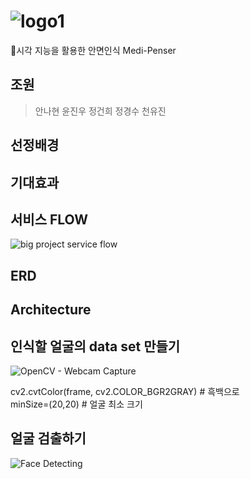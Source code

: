 # ![logo1](https://user-images.githubusercontent.com/90889155/163949077-046b55ab-af67-492c-8f95-049dd1aa39a3.png)

💊시각 지능을 활용한 안면인식 Medi-Penser
## 조원
> 안나현 윤진우 정건희 정경수 천유진

## 선정배경
## 기대효과
## 서비스 FLOW
![big project service flow](https://user-images.githubusercontent.com/42240751/164355370-c89f4473-6ac1-417b-819d-c72b85e32a00.jpg)
## ERD

## Architecture
## 인식할 얼굴의 data set 만들기
![OpenCV - Webcam Capture](https://user-images.githubusercontent.com/85106442/165012056-c7a9ad83-9ffe-43cf-88ca-be2a3c083576.jpg)   
   
cv2.cvtColor(frame, cv2.COLOR_BGR2GRAY) # 흑백으로   
minSize=(20,20) # 얼굴 최소 크기


## 얼굴 검출하기
![Face Detecting](https://user-images.githubusercontent.com/85106442/165013243-437f7427-19b0-4ddc-9dd8-322243a59449.png)

